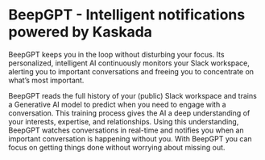 # BeepGPT - Intelligent notifications powered by Kaskada


BeepGPT keeps you in the loop without disturbing your focus. 
Its personalized, intelligent AI continuously monitors your Slack workspace, alerting you to important conversations and freeing you to concentrate on what’s most important.

BeepGPT reads the full history of your (public) Slack workspace and trains a Generative AI model to predict when you need to engage with a conversation. 
This training process gives the AI a deep understanding of your interests, expertise, and relationships. 
Using this understanding, BeepGPT watches conversations in real-time and notifies you when an important conversation is happening without you. 
With BeepGPT you can focus on getting things done without worrying about missing out.
